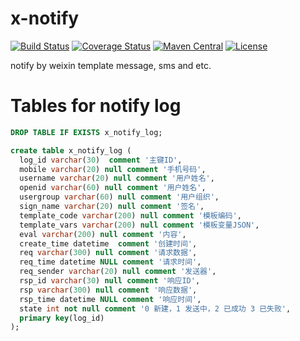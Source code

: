 # x-notify

[![Build Status](https://travis-ci.org/bingoohuang/x-notify.svg?branch=master)](https://travis-ci.org/bingoohuang/x-notify)
[![Coverage Status](https://coveralls.io/repos/github/bingoohuang/x-notify/badge.svg?branch=master)](https://coveralls.io/github/bingoohuang/x-notify?branch=master)
[![Maven Central](https://maven-badges.herokuapp.com/maven-central/com.github.bingoohuang/x-notify/badge.svg?style=flat-square)](https://maven-badges.herokuapp.com/maven-central/com.github.bingoohuang/x-notify/)
[![License](http://img.shields.io/:license-apache-brightgreen.svg)](http://www.apache.org/licenses/LICENSE-2.0.html)

notify by weixin template message, sms and etc.


# Tables for notify log
```sql
DROP TABLE IF EXISTS x_notify_log;

create table x_notify_log (
  log_id varchar(30)  comment '主键ID',
  mobile varchar(20) null comment '手机号码',
  username varchar(20) null comment '用户姓名',
  openid varchar(60) null comment '用户姓名',
  usergroup varchar(60) null comment '用户组织',
  sign_name varchar(20) null comment '签名',
  template_code varchar(200) null comment '模板编码',
  template_vars varchar(200) null comment '模板变量JSON',
  eval varchar(200) null comment '内容',
  create_time datetime  comment '创建时间',
  req varchar(300) null comment '请求数据',
  req_time datetime NULL comment '请求时间',
  req_sender varchar(20) null comment '发送器',
  rsp_id varchar(30) null comment '响应ID',
  rsp varchar(300) null comment '响应数据',
  rsp_time datetime NULL comment '响应时间',
  state int not null comment '0 新建，1 发送中，2 已成功 3 已失败',
  primary key(log_id)
);

```
